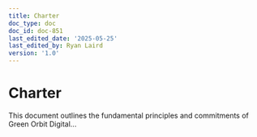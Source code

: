 ```yaml
---
title: Charter
doc_type: doc
doc_id: doc-851
last_edited_date: '2025-05-25'
last_edited_by: Ryan Laird
version: '1.0'
---
```


# Charter

This document outlines the fundamental principles and commitments of Green Orbit Digital...
